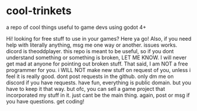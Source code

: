 # cool-trinkets
a repo of cool things useful to game devs using godot 4+

Hi! looking for free stuff to use in your games? Here ya go! Also, if you need help with literally anything, msg me one way or another. issues works. dicord is theoddplayer.
this repo is meant to be useful, so if you dont understand something or something is broken, LET ME KNOW. I will never get mad at anyone for pointing out broken stuff. That
said, I am NOT a free programmer for you. i WILL NOT make new stuff on request of you, unless i feel it is really good. dont post requests in the github. only dm me on discord if you have
requests. have fun, everything is public domain. but you have to keep it that way. but ofc, you can sell a game project that incorporated my stuff in it. just cant be the main thing.
again, post or msg if you have questions. get coding!
